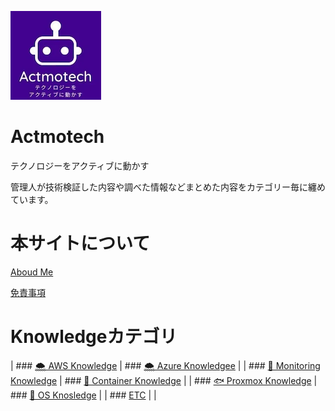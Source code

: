 ![](/top-image/image.png)

# Actmotech
テクノロジーをアクティブに動かす

管理人が技術検証した内容や調べた情報などまとめた内容をカテゴリー毎に纏めています。

# 本サイトについて
[Aboud Me](/本サイトについて/本サイトについて)

[免責事項](/本サイトについて/免責事項)

# Knowledgeカテゴリ

| ### [🌨️ AWS Knowledge](AWS/top) | ### [🌨️ Azure Knowledgee](Azure/top) |
| ### [👀 Monitoring Knowledge](Monitoring/top) | ### [🐳 Container Knowledge](Container/top) |
| ### [🐟 Proxmox Knowledge](Proxmox/top) | ### [🐧 OS Knosledge](OS/top) |
| ### [ETC](ETC/top) | |